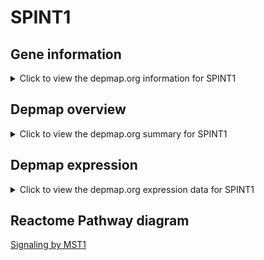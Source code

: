 <h1>SPINT1</h1>

<h2>Gene information</h2>
<details>
  <summary>Click to view the depmap.org information for SPINT1</summary>
  <iframe src="https://depmap.org/portal/gene/SPINT1?tab=about" style="border:none;width:100%;height:800px"></iframe>
</details>

<h2>Depmap overview</h2>
<details>
  <summary>Click to view the depmap.org summary for SPINT1</summary>
  <iframe src="https://depmap.org/portal/gene/SPINT1?tab=overview" style="border:none;width:100%;height:800px"></iframe>
</details>

<h2>Depmap expression</h2>
<details>
  <summary>Click to view the depmap.org expression data for SPINT1</summary>
  <iframe src="https://depmap.org/portal/gene/SPINT1?tab=characterization" style="border:none;width:100%;height:800px"></iframe>
</details>



<h2>Reactome Pathway diagram</h2>
<a href="https://reactome.org/PathwayBrowser/#/R-HSA-8852405" target="_BLANK">Signaling by MST1</a>



